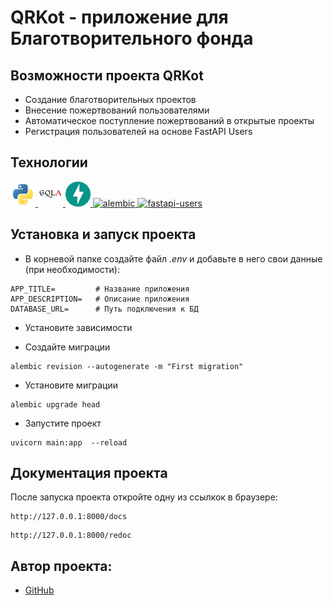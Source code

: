 # QRKot - приложение для Благотворительного фонда

## Возможности проекта QRKot

- Создание благотворительных проектов
- Внесение пожертвований пользователями
- Автоматическое поступление пожертвований в открытые проекты
- Регистрация пользователей на основе FastAPI Users

## Технологии

<p align="left"> 
<a href="https://www.python.org" target="_blank" rel="noreferrer"> <img src="https://raw.githubusercontent.com/devicons/devicon/master/icons/python/python-original.svg" alt="python" width="40" height="40"> </a>
<a href="https://www.sqlalchemy.org/" target="_blank" rel="noreferrer"> <img src="https://github.com/devicons/devicon/blob/master/icons/sqlalchemy/sqlalchemy-original.svg" alt="sqlalchemy" width="40" height="40"> </a>
<a href="https://fastapi.tiangolo.com/" target="_blank" rel="noreferrer"><img src="https://github.com/devicons/devicon/blob/master/icons/fastapi/fastapi-original.svg" alt="fastapi" width="40" height="40"> </a>
<a href="https://github.com/sqlalchemy/alembic" target="_blank" rel="noreferrer"><img src="https://github.com/awkward/Alembic/blob/master/Docs/icon.png" alt="alembic" width="40" height="40"> </a>
<a href="https://github.com/fastapi-users/fastapi-users" target="_blank" rel="noreferrer"><img src="https://raw.githubusercontent.com/fastapi-users/fastapi-users/master/logo.svg" alt="fastapi-users" width="120" height="40"> </a>
</p>

## Установка и запуск проекта

- В корневой папке создайте файл *.env* и добавьте в него свои данные (при необходимости):

```
APP_TITLE=         # Название приложения
APP_DESCRIPTION=   # Описание приложения
DATABASE_URL=      # Путь подключения к БД
```
- Установите зависимости

- Создайте миграции

```shell
alembic revision --autogenerate -m "First migration" 
```

- Установите миграции

```shell
alembic upgrade head
```

- Запустите проект

```shell
uvicorn main:app  --reload
```

## Документация проекта

После запуска проекта откройте одну из ссылкок в браузере:

```shell
http://127.0.0.1:8000/docs
```

```shell
http://127.0.0.1:8000/redoc
```

## Автор проекта:

- [GitHub](https://github.com/Yana-Denisova/)
